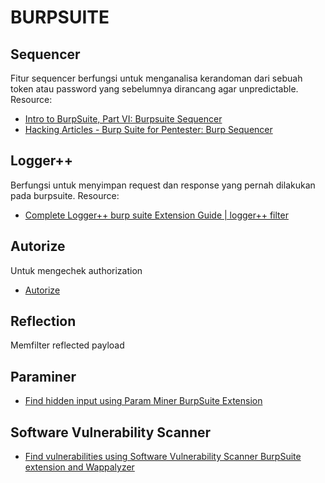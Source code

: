 # BURPSUITE

## Sequencer
Fitur sequencer berfungsi untuk menganalisa kerandoman dari sebuah token atau password yang sebelumnya dirancang agar unpredictable. Resource:
- [Intro to BurpSuite, Part VI: Burpsuite Sequencer](https://blog.nvisium.com/intro-to-burpsuite-part-vi-burpsuite)
- [Hacking Articles - Burp Suite for Pentester: Burp Sequencer](https://www.hackingarticles.in/burp-suite-for-pentester-burp-sequencer/)

## Logger++
Berfungsi untuk menyimpan request dan response yang pernah dilakukan pada burpsuite. Resource:
- [Complete Logger++ burp suite Extension Guide | logger++ filter](https://www.youtube.com/watch?v=Cqlgcjt6vgI)

## Autorize
Untuk mengechek authorization
- [Autorize](https://github.com/portswigger/autorize)

## Reflection
Memfilter reflected payload

## Paraminer
- [Find hidden input using Param Miner BurpSuite Extension](https://www.youtube.com/watch?v=IYk7-xvOMOo)

## Software Vulnerability Scanner
- [Find vulnerabilities using Software Vulnerability Scanner BurpSuite extension and Wappalyzer](https://www.youtube.com/watch?v=p-aCU_C1jKk)
